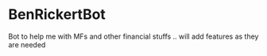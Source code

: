 # BenRickertBot
Bot to help me with MFs and other financial stuffs ..  will add features as they are needed
